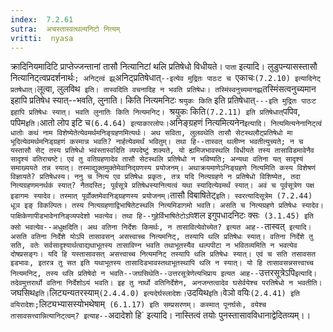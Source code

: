 ```yaml
---
index:  7.2.61
sutra:  अचस्तास्वत्थल्यनिटो नित्यम्
vritti:  nyasa
---
```


क्रादिनियमादिटि प्राप्तेज्जन्तानां तासौ नित्यानिटां थलि प्रतिषेधो विधीयते। `पाता` इत्यादि। लुडुपन्यासस्तासौ नित्यानिट्त्वप्रदर्शनार्थः`; अनिट्त्वं झ्र्`अनिट्प्रतिषेधात्`--इत्येव मुद्रितः पाठःट च `एकाचः` (7.2.10) इत्यादिनेट् प्रतषेधात्।
`लूत्वा, लुलविथ` इति। तास्वदिति वचनादिह न भवति प्रतिषेधः। तस्मिंस्वनुच्यमानझ्र्`तस्मिंसत्वनुच्यमान इहापि प्रतिषेध स्यात्--भवति, लुनाति। किति नित्यमनिटः `श्रयुकः किति` इति प्रतिषेधात्`---इति मुद्रितः पाठःट इहापि प्रतिषेधः स्यात्। भवति लुनातिः किति नित्यमनिट्। `श्रयुकः किति` (7.2.11) इति प्रतिषेधात् `पपिव, पपिम` इति। `आतो लोप इटि च` (6.4.64) इत्याकारलोपः। `अनिङ्ग्रहणं नित्यमित्यनेन` इत्यादि। नित्यमित्यनेनानिट्त्वं धातोः कथं नाम विशेष्येतेत्येवमर्थमनिङ्ग्रहणमित्यर्थः। अथ सविता, लुलवथेति तासौ सेटस्थलौट्प्रतिषेधो मा भूदित्येवमर्थमनिड्ग्रहणं कस्मान्न भवति? नार्हत्येवमर्थं भवितुम्। तथा हि--तास्वत् थलीण्न भवतीत्युच्यते; न च यस्तासौ सेट् तस्य प्रतिषेधो भवंस्तास्वदिति व्यपदेष्टुं शक्यते, यो ह्यमिजभावस्थलि विधीयते तस्य तासाविडमावेनैव सादृश्यं वतिराचष्टे। एवं तु वतिग्रहणादेव तासौ सेटस्थलि प्रतिषेधो न भविष्यति; अन्यथा वतिना यत् सादृश्यं समाख्ययते तन्न स्यात्। तस्माद्युक्तमुक्तेमेवानिद्ग्रणस्य प्रयोजनम्। अथाक्रयमाणेऽनिङ्ग्रहणे नित्यमिति कस्य विशेषणं विज्ञायते? प्रतिषेधस्य। ननु च नित्य एव प्रतिषेधः प्रकृतः, तत्र यदि नित्यग्रहणे न प्रतिषेधो विशिष्येत, तदा नित्यग्रहणमनर्थकं स्यात्? नैतदस्ति; पूर्वसूत्रे प्रतिषेधस्यानित्यत्वं यथा स्यादित्येवमर्थं स्यात्। अवं च पूर्वसूत्रेण पक्ष इडागमः स्यादेव। तस्मात् पूर्वोक्तमेवानिड्ग्रहणस्य प्रयोजनम्। `तासौ विबाषितेट्` इति। स्वरत्यादिसूत्रेम (7.2.44) धूञ इङ् विकल्पितः। तस्य नित्यग्रहणाद्विभाषितेटस्थलि नित्यमिडागमो भवति। असति च नित्यग्रहणे प्रतिषेधः स्यादेव। पाक्षिकेणापीडभावेनानिङ्व्यपदेशो भवत्येव। तथा हि--गुहेर्विभाषितेटोऽपि `शल इगुपधादनिटः क्सः` (3.1.45) इति क्सो भवत्येव--अधुक्षदिति।
अथ वतिना निर्देशः किमर्थः, न तासावित्येवोच्येत? इत्यत आह--`तास्वत्` इत्यादि। असति वतिना निर्देशे योऽपि तासावसन् असत्त्वाच्च नित्यमनिट्, तस्यापि थलि प्रतिषेधः स्यात्। वतिना निर्देशे तु सति, वतेः सर्वसादृश्यार्थत्वाद्यथाभूतस्य तासाविण्न भवति तथाभूतस्यैव थल्पपीटा न भवितव्यमिति न भवत्येव दोषप्रसङ्गः। यदि हि यस्तासावसत् असत्त्वाच्च नित्यमनिट् तस्यापि थलि प्रतिषेधः स्यात्। एवं च सति तसावसत इडभावः, इतरत्र तु सत इति यथाभूतस्य तासादिडभावस्तथाभूतस्थापि थलि न स्यात्।
यो हि तासावसन्नसत्त्वाच्च नित्यमनिट्, तस्य थलि प्रतिषेदो न भवति--जघसिथेति--उत्तरसूत्रेणेत्यभिप्राय इत्यत आह--`उत्तरसूत्रेऽपि` इत्यादि। तदेवमुत्तरार्थो वतिना निर्देशोऽयं भवति। इह तु नार्थो वतिनिर्देशेन, अनजन्तत्वादेव घसेर्वयेश्च परतिषेधो न भवतीति। `जघसिथ` इति। `लिट्यन्यतरस्याम्` (2.4.4.0) इत्यदेर्घस्लादेशः। `उदयिथ` इति। `वेञो वयिः` (2.4.41) इति वयिरादेशः; `लिट्यभ्यासस्योभथेषाम्` (6.1.17) इति सम्प्रसरणम्। कस्मात् पूनर्घसेः, वयेश्च तासावसत्त्वान्नित्यानिट्त्वम्? इत्याह--`अदादेशो हि` इत्यादि। नास्तित्वं तयोः पुनस्तासावविधानाद्वेदितव्यम्।।

